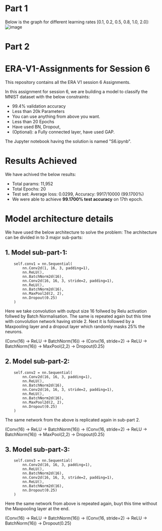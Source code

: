 # Part 1


Below is the graph for different learning rates [0.1, 0.2, 0.5, 0.8, 1.0, 2.0]:
![image](https://github.com/dknayakbu/ERA-V1-S6-Assignment/assets/20933037/44954277-ab24-425c-8e6f-7db79f57e12f)


# Part 2
# ERA-V1-Assignments for Session 6
This repository contains all the ERA V1 session 6 Assignments.

In this assignment for session 6, we are building a model to classify the MNIST dataset with the below constraints:
  - 99.4% validation accuracy
  - Less than 20k Parameters
  - You can use anything from above you want. 
  - Less than 20 Epochs
  - Have used BN, Dropout,
  - (Optional): a Fully connected layer, have used GAP. 

The Jupyter notebook having the solution is named "S6.ipynb".

# Results Achieved
We have achived the below results:
  - Total params: 11,952
  - Total Epochs: 20
  - Test set: Average loss: 0.0299, Accuracy: 9917/10000 (99.1700%)
  - We were able to achieve **99.1700% test accuracy** on 17th epoch.

# Model architecture details
We have used the below architecture to solve the problem:
The architecture can be divided in to 3 major sub-parts:

## 1. Model sub-part-1:
```
    self.conv1 = nn.Sequential(
        nn.Conv2d(1, 16, 3, padding=1),
        nn.ReLU(),
        nn.BatchNorm2d(16),
        nn.Conv2d(16, 16, 3, stride=2, padding=1),
        nn.ReLU(),
        nn.BatchNorm2d(16),
        nn.MaxPool2d(2, 2),
        nn.Dropout(0.25)
    )
```
Here we take convolution with output size 16 follwed by Relu activation follwed by Batch Normalisation. The same is repeated again but this time with convolution network having stride 2.
Next it is followed by a Maxpooling layer and a dropout layer which randomly masks 25% the neurons.

(Conv(16) -> ReLU -> BatchNorm(16)) -> (Conv(16, stride=2) -> ReLU -> BatchNorm(16)) -> MaxPool(2,2) -> Dropout(0.25)

## 2. Model sub-part-2:
```
    self.conv2 = nn.Sequential(
        nn.Conv2d(16, 16, 3, padding=1),
        nn.ReLU(),
        nn.BatchNorm2d(16),
        nn.Conv2d(16, 16, 3, stride=2, padding=1),
        nn.ReLU(),
        nn.BatchNorm2d(16),
        nn.MaxPool2d(2, 2),
        nn.Dropout(0.25)
    )
```
The same network from the above is replicated again in sub-part 2.

(Conv(16) -> ReLU -> BatchNorm(16)) -> (Conv(16, stride=2) -> ReLU -> BatchNorm(16)) -> MaxPool(2,2) -> Dropout(0.25)

## 3. Model sub-part-3:
```
    self.conv3 = nn.Sequential(
        nn.Conv2d(16, 16, 3, padding=1),
        nn.ReLU(),
        nn.BatchNorm2d(16),
        nn.Conv2d(16, 16, 3, stride=2, padding=1),
        nn.ReLU(),
        nn.BatchNorm2d(16),
        nn.Dropout(0.25)
    )
```
Here the same network from above is repeated again, buyt this time without the Maxpooling layer at the end.

(Conv(16) -> ReLU -> BatchNorm(16)) -> (Conv(16, stride=2) -> ReLU -> BatchNorm(16)) -> Dropout(0.25)





